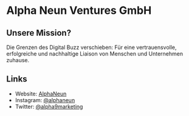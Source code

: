 # Alpha Neun Ventures GmbH

## Unsere Mission?

Die Grenzen des Digital Buzz verschieben: Für eine vertrauensvolle, erfolgreiche und nachhaltige Liaison von Menschen und Unternehmen zuhause.

## Links

* Website: [AlphaNeun](https://alphaneun.de)
* Instagram: [@alphaneun](https://instagram.com/alphaneun)
* Twitter: [@alpha9marketing](https://twitter.com/alpha9marketing)